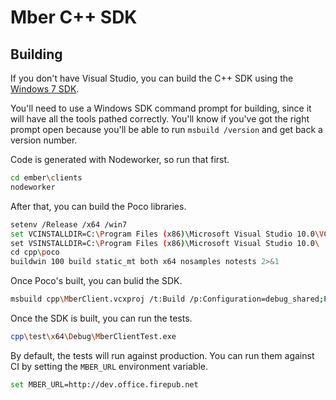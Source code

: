 # Mber C++ SDK #

## Building ##

If you don't have Visual Studio, you can build the C++ SDK using the
[Windows 7 SDK][].

You'll need to use a Windows SDK command prompt for building, since it will have
all the tools pathed correctly. You'll know if you've got the right prompt open
because you'll be able to run `msbuild /version` and get back a version number.

Code is generated with Nodeworker, so run that first.

~~~bash
cd ember\clients
nodeworker
~~~

After that, you can build the Poco libraries.

~~~bash
setenv /Release /x64 /win7
set VCINSTALLDIR=C:\Program Files (x86)\Microsoft Visual Studio 10.0\VC\
set VSINSTALLDIR=C:\Program Files (x86)\Microsoft Visual Studio 10.0\
cd cpp\poco
buildwin 100 build static_mt both x64 nosamples notests 2>&1
~~~

Once Poco's built, you can bulid the SDK.

~~~bash
msbuild cpp\MberClient.vcxproj /t:Build /p:Configuration=debug_shared;Platform=x64 2>&1
~~~

Once the SDK is built, you can run the tests.

~~~bash
cpp\test\x64\Debug\MberClientTest.exe
~~~

By default, the tests will run against production. You can run them against CI
by setting the `MBER_URL` environment variable.

~~~bash
set MBER_URL=http://dev.office.firepub.net
~~~


[Windows 7 SDK]: http://www.microsoft.com/en-us/download/details.aspx?id=8279 "Microsoft Windows SDK for Windows 7 and .NET Framework 4"
